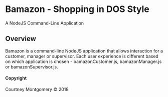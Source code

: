 # Bamazon - Shopping in DOS Style

A NodeJS Command-Line Application

## Overview

Bamazon is a command-line NodeJS application that allows interaction for a customer, manager or supervisor. Each user experience is different based on which application is chosen - bamazonCustomer.js, bamazonManager.js or bamazonSupervisor.js.



#### Copyright

<p>Courtney Montgomery &copy 2018</p>